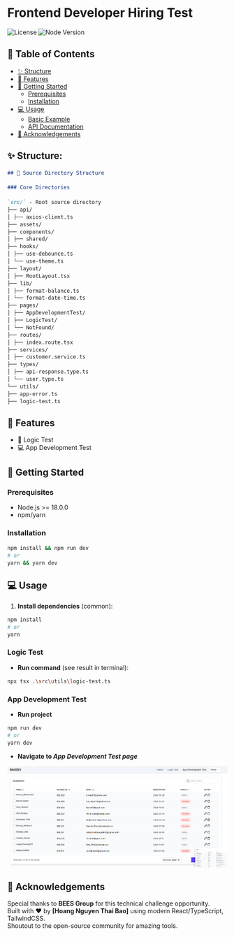 # Frontend Developer Hiring Test

![License](https://img.shields.io/badge/license-MIT-blue.svg)
![Node Version](https://img.shields.io/badge/node-%3E%3D18.0.0-brightgreen.svg)

## 📖 Table of Contents

- [✨ Structure](#-structure)
- [🎊 Features](#-features)
- [🚀 Getting Started](#-getting-started)
  - [Prerequisites](#prerequisites)
  - [Installation](#installation)
- [💻 Usage](#-usage)
  - [Basic Example](#basic-example)
  - [API Documentation](#api-documentation)
- [👏 Acknowledgements](#-acknowledgements)

## ✨ Structure:

```markdown
## 📂 Source Directory Structure

### Core Directories

`src/` - Root source directory
├── api/
│ ├── axios-client.ts
├── assets/
├── components/
│ ├── shared/
├── hooks/
│ ├── use-debounce.ts
│ └── use-theme.ts
├── layout/
│ ├── RootLayout.tsx
├── lib/
│ ├── format-balance.ts
│ └── format-date-time.ts
├── pages/
│ ├── AppDevelopmentTest/
│ ├── LogicTest/
│ └── NotFound/
├── routes/
│ ├── index.route.tsx
├── services/
│ ├── customer.service.ts
├── types/
│ ├── api-response.type.ts
│ └── user.type.ts
└── utils/
├── app-error.ts
├── logic-test.ts
```

## 🎊 Features

- 🧠 Logic Test
- 💻 App Development Test

## 🚀 Getting Started

### Prerequisites

- Node.js >= 18.0.0
- npm/yarn

### Installation

```bash
npm install && npm run dev
# or
yarn && yarn dev
```

## 💻 Usage

1. **Install dependencies** (common):

```bash
npm install
# or
yarn
```

### Logic Test

- **Run command** (see result in terminal):

```bash
npx tsx .\src\utils\logic-test.ts
```

### App Development Test

- **Run project**

```bash
npm run dev
# or
yarn dev
```

- **Navigate to _App Development Test page_**

![The result of development test!](/src/assets/development-test.png 'Development Test')

## 👏 Acknowledgements

Special thanks to **BEES Group** for this technical challenge opportunity.  
Built with ❤️ by **[Hoang Nguyen Thai Bao]** using modern React/TypeScript, TailwindCSS.  
Shoutout to the open-source community for amazing tools.
